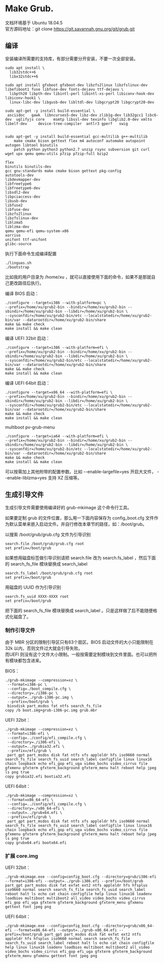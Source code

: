 # Make Grub.

文档环境基于 Ubuntu 18.04.5   
官方源码地址：git clone https://git.savannah.gnu.org/git/grub.git

## 编译
安装编译所需要的支持库，有部分需要分开安装，不要一次全部安装。
```
sudo apt install \
  lib32stdc++6
  libx32stdc++6
  
sudo apt install gfxboot gfxboot-dev libzfs2linux libzfslinux-dev libefiboot1 fuse libfuse-dev fonts-dejavu ttf-dejavu \
  libpth20 libpth-dev libintl-perl libintl-xs-perl libiconv-hook-dev libiconv-hook1 \
  linux-libc-dev libgusb-dev libltdl-dev libgcrypt20 libgcrypt20-dev

```


```
sudo apt-get -y install build-essential \
 asciidoc   gawk  libncurses5-dev libz-dev zlib1g-dev lib32gcc1 libc6-dev  uglifyjs core    msmtp libssl-dev texinfo libglib2.0-dev xmlto  libelf-dev     device-tree-compiler  antlr3 gperf   swig 


sudo apt-get -y install build-essential gcc-multilib g++-multilib
    make cmake bison gettext flex m4 autoconf automake autopoint autogen libtool binutils
    patch python python3 python2.7 unzip rsync subversion git curl wget upx qemu qemu-utils p7zip p7zip-full bzip2

flex
binutils binutils-dev
gcc gnu-standards make cmake bison gettext pkg-config
autotools-dev
libdevmapper-dev
libfreetype6
libfreetype6-dev
libsdl2-dev
libpciaccess-dev
libusb-dev
libfuse2
libfuse-dev
libzfs2linux
libzfslinux-dev
liblzma5
liblzma-dev
qemu qemu-efi qemu-system-x86
xorriso
unifont ttf-unifont
glibc-source

```


执行下面命令生成编译配置
```
./linguas.sh
./bootstrap
```

比如我的用户目录为 /home/xu ，就可以直接使用下面的命令，如果不是那就自己更改路径后执行。


编译 BIOS 启动：
```
./configure --target=i386 --with-platform=pc \
--prefix=/home/xu/grub2-bin --bindir=/home/xu/grub2-bin --sbindir=/home/xu/grub2-bin --libdir=/home/xu/grub2-bin \
--sysconfdir=/home/xu/grub2-bin/etc --localstatedir=/home/xu/grub2-bin/var --datarootdir=/home/xu/grub2-bin/share
make && make check
make install && make clean
```

编译 UEFI 32bit 启动：
```
./configure --target=i386 --with-platform=efi \
--prefix=/home/xu/grub2-bin --bindir=/home/xu/grub2-bin --sbindir=/home/xu/grub2-bin --libdir=/home/xu/grub2-bin \
--sysconfdir=/home/xu/grub2-bin/etc --localstatedir=/home/xu/grub2-bin/var --datarootdir=/home/xu/grub2-bin/share
make && make check
make install && make clean
```

编译 UEFI 64bit 启动：
```
./configure --target=x86_64 --with-platform=efi \
--prefix=/home/xu/grub2-bin --bindir=/home/xu/grub2-bin --sbindir=/home/xu/grub2-bin --libdir=/home/xu/grub2-bin \
--sysconfdir=/home/xu/grub2-bin/etc --localstatedir=/home/xu/grub2-bin/var --datarootdir=/home/xu/grub2-bin/share
make && make check
make install && make clean
```

multiboot
pv-grub-menu

```
./configure --target=ia64 --with-platform=efi \
--prefix=/home/xu/grub2-bin --bindir=/home/xu/grub2-bin --sbindir=/home/xu/grub2-bin --libdir=/home/xu/grub2-bin \
--sysconfdir=/home/xu/grub2-bin/etc --localstatedir=/home/xu/grub2-bin/var --datarootdir=/home/xu/grub2-bin/share
make && make check
make install && make clean
```

可以按需加上其他附带的配置参数。比如 --enable-largefile=yes 开启大文件， --enable-liblzma=yes 支持 XZ 压缩等。

## 生成引导文件

生成引导文件需要使用编译好的 grub-mkimage 这个命令行工具。

如果要定制 grub 的文件位置，那么用一下面内容保存为 config_boot.cfg 文件作为默认菜单来嵌入启动文件。并自行修改本章节的路径，如：/boot/grub。

以搜索 /boot/grub/grub.cfg 文件为引导识别
```
search.file /boot/grub/grub.cfg root
set prefix=/boot/grub
```

如果想用磁盘标签做引导识别请把 search.file 改为 search.fs_label ，然后下面的 search_fs_file 模块替换成 search_label
```
search.fs_label /boot/grub/grub.cfg root
set prefix=/boot/grub
```

用磁盘的 UUID 作为引导识别
```
search.fs_uuid XXXX-XXXX root
set prefix=/boot/grub
```

把下面的 search_fs_file 模块替换成 search_label 。只是这样做了后不能随便格式化磁盘了。


### 制作引导文件

由于 MBR 分区的限制引导区只有63个扇区。BIOS 启动文件的大小只能限制在32k 以内，否则文件过大就会引导失败。   
而UEFI 则没有这个文件大小限制。一般按需要定制模块到文件里面。也可以把所有模块都包含进来。

BIOS：
```
./grub-mkimage --compression=xz \
 --format=i386-pc \
 --config=./boot_compile.cfg \
 --directory=./i386-pc \
 --output=../grub-i386-pc.img \
 --prefix=/boot/grub \
 biosdisk part_msdos fat ntfs search_fs_file
copy /b boot.img+grub-i386-pc.img grub.mbr
```

UEFI 32bit：
```
./grub-mkimage --compression=xz \
 --format=i386-efi \
 --config=../config/efi_compile.cfg \
 --directory=./i386-efi \
 --output=../grubia32.efi \
 --prefix=/efi/grub \
 part_gpt part_msdos disk fat ntfs xfs appleldr hfs iso9660 normal search_fs_file search_fs_uuid search_label configfile linux linux16 chain loopback echo efi_gop efi_uga video_bochs video_cirrus file gfxmenu gfxterm gfxterm_background gfxterm_menu halt reboot help jpeg ls png true
copy grubia32.efi bootia32.efi
```

UEFI 64bit：
```
./grub-mkimage --compression=xz \
 --format=x86_64-efi \
 --config=../config/efi_compile.cfg \
 --directory=./x86_64-efi \
 --output=../grubx64.efi \
 --prefix=/efi/grub \
 part_gpt part_msdos disk fat ntfs xfs appleldr hfs iso9660 normal search_fs_file search_fs_uuid search_label configfile linux linux16 chain loopback echo efi_gop efi_uga video_bochs video_cirrus file gfxmenu gfxterm gfxterm_background gfxterm_menu halt reboot help jpeg ls png true
copy grubx64.efi bootx64.efi
```

### 扩展 core.img
UEFI 32bit：
```
./grub-mkimage.exe --config=config_boot.cfg --directory=grub/i386-efi --format=i386-efi --output=../grub-i386.efi --prefix=/boot/grub part_gpt part_msdos disk fat exfat ext2 ntfs appleldr hfs hfsplus iso9660 normal search search_fs_file search_fs_uuid search_label reboot halt ls echo cat chain configfile help linux linux16 loadenv loadbios multiboot multiboot2 all_video video_bochs video_cirrus efi_gop efi_uga gfxterm gfxterm_background gfxterm_menu gfxmenu gettext font jpeg png

```

UEFI 64bit：
```
./grub-mkimage.exe --config=config_boot.cfg --directory=grub/x86_64-efi --format=x86_64-efi --output=../grub-x86_64.efi --prefix=/boot/grub part_gpt part_msdos disk fat exfat ext2 ntfs appleldr hfs hfsplus iso9660 normal search search_fs_file search_fs_uuid search_label reboot halt ls echo cat chain configfile help linux linux16 loadenv loadbios multiboot multiboot2 all_video video_bochs video_cirrus efi_gop efi_uga gfxterm gfxterm_background gfxterm_menu gfxmenu gettext font jpeg png

```
